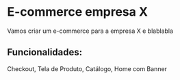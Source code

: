 # E-commerce empresa X

Vamos criar um e-commerce para a empresa X e blablabla


## Funcionalidades:

Checkout, Tela de Produto, Catálogo, Home com Banner
